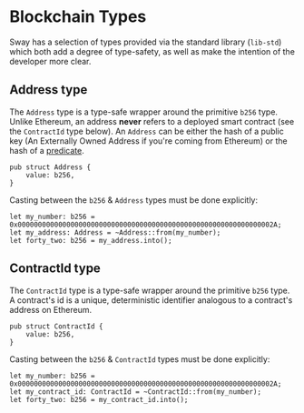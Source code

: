# Blockchain Types

Sway has a selection of types provided via the standard library (`lib-std`) which both add a degree of type-safety, as well as make the intention of the developer more clear.

## Address type

The `Address` type is a type-safe wrapper around the primitive `b256` type. Unlike Ethereum, an address **never** refers to a deployed smart contract (see the `ContractId` type below). An `Address` can be either the hash of a public key (An Externally Owned Address if you're coming from Ethereum) or the hash of a [predicate](../sway-on-chain/predicates.md).

```sway
pub struct Address {
    value: b256,
}
```

Casting between the `b256` & `Address` types must be done explicitly:

```sway
let my_number: b256 = 0x000000000000000000000000000000000000000000000000000000000000002A;
let my_address: Address = ~Address::from(my_number);
let forty_two: b256 = my_address.into();
```

## ContractId type

The `ContractId` type is a type-safe wrapper around the primitive `b256` type. A contract's id is a unique, deterministic identifier analogous to a contract's address on Ethereum.

```sway
pub struct ContractId {
    value: b256,
}
```

Casting between the `b256` & `ContractId` types must be done explicitly:

```sway
let my_number: b256 = 0x000000000000000000000000000000000000000000000000000000000000002A;
let my_contract_id: ContractId = ~ContractId::from(my_number);
let forty_two: b256 = my_contract_id.into();
```
